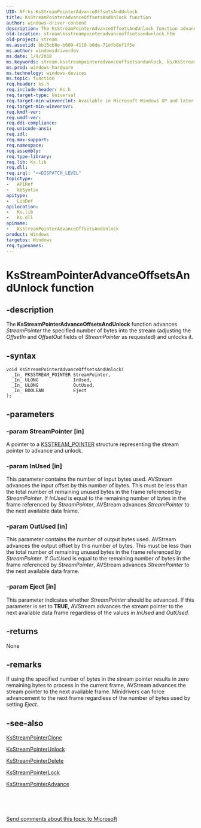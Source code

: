 ```yaml
---
UID: NF:ks.KsStreamPointerAdvanceOffsetsAndUnlock
title: KsStreamPointerAdvanceOffsetsAndUnlock function
author: windows-driver-content
description: The KsStreamPointerAdvanceOffsetsAndUnlock function advances StreamPointer the specified number of bytes into the stream (adjusting the OffsetIn and OffsetOut fields of StreamPointer as requested) and unlocks it.
old-location: stream\ksstreampointeradvanceoffsetsandunlock.htm
old-project: stream
ms.assetid: bb15eb8e-b609-4110-b0de-71efb8ef1f5e
ms.author: windowsdriverdev
ms.date: 1/9/2018
ms.keywords: stream.ksstreampointeradvanceoffsetsandunlock, ks/KsStreamPointerAdvanceOffsetsAndUnlock, KsStreamPointerAdvanceOffsetsAndUnlock function [Streaming Media Devices], KsStreamPointerAdvanceOffsetsAndUnlock, avfunc_5f1d19bb-e367-4df3-9423-0263bda1cd54.xml
ms.prod: windows-hardware
ms.technology: windows-devices
ms.topic: function
req.header: ks.h
req.include-header: Ks.h
req.target-type: Universal
req.target-min-winverclnt: Available in Microsoft Windows XP and later operating systems and DirectX 8.0 and later DirectX versions.
req.target-min-winversvr: 
req.kmdf-ver: 
req.umdf-ver: 
req.ddi-compliance: 
req.unicode-ansi: 
req.idl: 
req.max-support: 
req.namespace: 
req.assembly: 
req.type-library: 
req.lib: Ks.lib
req.dll: 
req.irql: "<=DISPATCH_LEVEL"
topictype:
-	APIRef
-	kbSyntax
apitype:
-	LibDef
apilocation:
-	Ks.lib
-	Ks.dll
apiname:
-	KsStreamPointerAdvanceOffsetsAndUnlock
product: Windows
targetos: Windows
req.typenames: 
---
```


# KsStreamPointerAdvanceOffsetsAndUnlock function


## -description


The<b> KsStreamPointerAdvanceOffsetsAndUnlock</b> function advances <i>StreamPointer</i> the specified number of bytes into the stream (adjusting the <i>OffsetIn </i>and <i>OffsetOut </i>fields of <i>StreamPointer</i> as requested) and unlocks it.


## -syntax


````
void KsStreamPointerAdvanceOffsetsAndUnlock(
  _In_ PKSSTREAM_POINTER StreamPointer,
  _In_ ULONG             InUsed,
  _In_ ULONG             OutUsed,
  _In_ BOOLEAN           Eject
);
````


## -parameters




### -param StreamPointer [in]

A pointer to a <a href="..\ks\ns-ks-_ksstream_pointer.md">KSSTREAM_POINTER</a> structure representing the stream pointer to advance and unlock.


### -param InUsed [in]

This parameter contains the number of input bytes used. AVStream advances the input offset by this number of bytes. This must be less than the total number of remaining unused bytes in the frame referenced by <i>StreamPointer</i>. If <i>InUsed</i> is equal to the remaining number of bytes in the frame referenced by <i>StreamPointer</i>, AVStream advances <i>StreamPointer </i>to the next available data frame.


### -param OutUsed [in]

This parameter contains the number of output bytes used. AVStream advances the output offset by this number of bytes. This must be less than the total number of remaining unused bytes in the frame referenced by <i>StreamPointer</i>. If <i>OutUsed</i> is equal to the remaining number of bytes in the frame referenced by <i>StreamPointer</i>, AVStream advances <i>StreamPointer </i>to the next available data frame.


### -param Eject [in]

This parameter indicates whether <i>StreamPointer</i> should be advanced. If this parameter is set to <b>TRUE</b>, AVStream advances the stream pointer to the next available data frame regardless of the values in <i>InUsed </i>and <i>OutUsed</i>.


## -returns


None



## -remarks


If using the specified number of bytes in the stream pointer results in zero remaining bytes to process in the current frame, AVStream advances the stream pointer to the next available frame. Minidrivers can force advancement to the next frame regardless of the number of bytes used by setting <i>Eject</i>. 



## -see-also

<a href="..\ks\nf-ks-ksstreampointerclone.md">KsStreamPointerClone</a>

<a href="..\ks\nf-ks-ksstreampointerunlock.md">KsStreamPointerUnlock</a>

<a href="..\ks\nf-ks-ksstreampointerdelete.md">KsStreamPointerDelete</a>

<a href="..\ks\nf-ks-ksstreampointerlock.md">KsStreamPointerLock</a>

<a href="..\ks\nf-ks-ksstreampointeradvance.md">KsStreamPointerAdvance</a>

 

 

<a href="mailto:wsddocfb@microsoft.com?subject=Documentation%20feedback [stream\stream]:%20KsStreamPointerAdvanceOffsetsAndUnlock function%20 RELEASE:%20(1/9/2018)&amp;body=%0A%0APRIVACY STATEMENT%0A%0AWe use your feedback to improve the documentation. We don't use your email address for any other purpose, and we'll remove your email address from our system after the issue that you're reporting is fixed. While we're working to fix this issue, we might send you an email message to ask for more info. Later, we might also send you an email message to let you know that we've addressed your feedback.%0A%0AFor more info about Microsoft's privacy policy, see http://privacy.microsoft.com/en-us/default.aspx." title="Send comments about this topic to Microsoft">Send comments about this topic to Microsoft</a>

